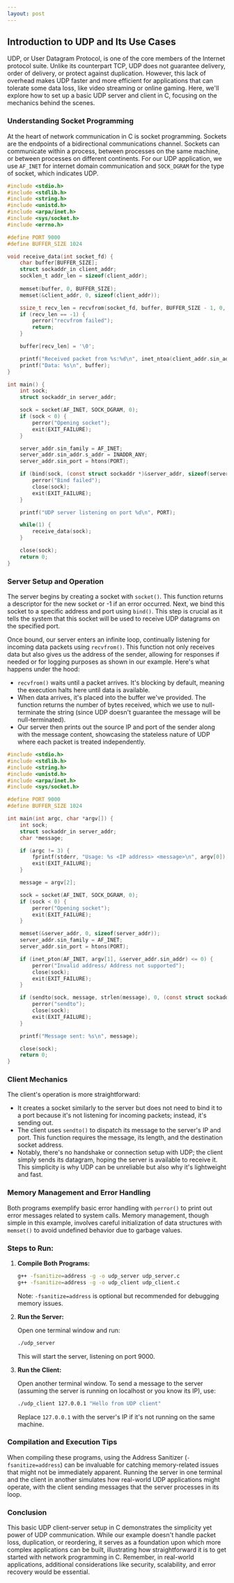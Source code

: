 ```yaml
---
layout: post
---
```


## Introduction to UDP and Its Use Cases

UDP, or User Datagram Protocol, is one of the core members of the Internet protocol suite. Unlike its counterpart TCP, UDP does not guarantee delivery, order of delivery, or protect against duplication. However, this lack of overhead makes UDP faster and more efficient for applications that can tolerate some data loss, like video streaming or online gaming. Here, we'll explore how to set up a basic UDP server and client in C, focusing on the mechanics behind the scenes.

### Understanding Socket Programming

At the heart of network communication in C is socket programming. Sockets are the endpoints of a bidirectional communications channel. Sockets can communicate within a process, between processes on the same machine, or between processes on different continents. For our UDP application, we use `AF_INET` for internet domain communication and `SOCK_DGRAM` for the type of socket, which indicates UDP.

```c
#include <stdio.h>
#include <stdlib.h>
#include <string.h>
#include <unistd.h>
#include <arpa/inet.h>
#include <sys/socket.h>
#include <errno.h>

#define PORT 9000
#define BUFFER_SIZE 1024

void receive_data(int socket_fd) {
    char buffer[BUFFER_SIZE];
    struct sockaddr_in client_addr;
    socklen_t addr_len = sizeof(client_addr);
    
    memset(buffer, 0, BUFFER_SIZE);
    memset(&client_addr, 0, sizeof(client_addr));

    ssize_t recv_len = recvfrom(socket_fd, buffer, BUFFER_SIZE - 1, 0, (struct sockaddr *)&client_addr, &addr_len);
    if (recv_len == -1) {
        perror("recvfrom failed");
        return;
    }

    buffer[recv_len] = '\0';

    printf("Received packet from %s:%d\n", inet_ntoa(client_addr.sin_addr), ntohs(client_addr.sin_port));
    printf("Data: %s\n", buffer);
}

int main() {
    int sock;
    struct sockaddr_in server_addr;

    sock = socket(AF_INET, SOCK_DGRAM, 0);
    if (sock < 0) {
        perror("Opening socket");
        exit(EXIT_FAILURE);
    }

    server_addr.sin_family = AF_INET;
    server_addr.sin_addr.s_addr = INADDR_ANY;
    server_addr.sin_port = htons(PORT);

    if (bind(sock, (const struct sockaddr *)&server_addr, sizeof(server_addr)) < 0) {
        perror("Bind failed");
        close(sock);
        exit(EXIT_FAILURE);
    }

    printf("UDP server listening on port %d\n", PORT);

    while(1) {
        receive_data(sock);
    }

    close(sock);
    return 0;
}
```

### Server Setup and Operation

The server begins by creating a socket with `socket()`. This function returns a descriptor for the new socket or -1 if an error occurred. Next, we bind this socket to a specific address and port using `bind()`. This step is crucial as it tells the system that this socket will be used to receive UDP datagrams on the specified port.

Once bound, our server enters an infinite loop, continually listening for incoming data packets using `recvfrom()`. This function not only receives data but also gives us the address of the sender, allowing for responses if needed or for logging purposes as shown in our example. Here's what happens under the hood:

- `recvfrom()` waits until a packet arrives. It's blocking by default, meaning the execution halts here until data is available.
- When data arrives, it's placed into the buffer we've provided. The function returns the number of bytes received, which we use to null-terminate the string (since UDP doesn't guarantee the message will be null-terminated).
- Our server then prints out the source IP and port of the sender along with the message content, showcasing the stateless nature of UDP where each packet is treated independently.

```c
#include <stdio.h>
#include <stdlib.h>
#include <string.h>
#include <unistd.h>
#include <arpa/inet.h>
#include <sys/socket.h>

#define PORT 9000
#define BUFFER_SIZE 1024

int main(int argc, char *argv[]) {
    int sock;
    struct sockaddr_in server_addr;
    char *message;

    if (argc != 3) {
        fprintf(stderr, "Usage: %s <IP address> <message>\n", argv[0]);
        exit(EXIT_FAILURE);
    }

    message = argv[2];

    sock = socket(AF_INET, SOCK_DGRAM, 0);
    if (sock < 0) {
        perror("Opening socket");
        exit(EXIT_FAILURE);
    }

    memset(&server_addr, 0, sizeof(server_addr));
    server_addr.sin_family = AF_INET;
    server_addr.sin_port = htons(PORT);

    if (inet_pton(AF_INET, argv[1], &server_addr.sin_addr) <= 0) {
        perror("Invalid address/ Address not supported");
        close(sock);
        exit(EXIT_FAILURE);
    }

    if (sendto(sock, message, strlen(message), 0, (const struct sockaddr *)&server_addr, sizeof(server_addr)) == -1) {
        perror("sendto");
        close(sock);
        exit(EXIT_FAILURE);
    }

    printf("Message sent: %s\n", message);

    close(sock);
    return 0;
}
```

### Client Mechanics

The client's operation is more straightforward:

- It creates a socket similarly to the server but does not need to bind it to a port because it's not listening for incoming packets; instead, it's sending out.
- The client uses `sendto()` to dispatch its message to the server's IP and port. This function requires the message, its length, and the destination socket address.
- Notably, there's no handshake or connection setup with UDP; the client simply sends its datagram, hoping the server is available to receive it. This simplicity is why UDP can be unreliable but also why it's lightweight and fast.

### Memory Management and Error Handling

Both programs exemplify basic error handling with `perror()` to print out error messages related to system calls. Memory management, though simple in this example, involves careful initialization of data structures with `memset()` to avoid undefined behavior due to garbage values. 

### Steps to Run:

1. **Compile Both Programs:**

   ```sh
   g++ -fsanitize=address -g -o udp_server udp_server.c
   g++ -fsanitize=address -g -o udp_client udp_client.c
   ```

   Note: `-fsanitize=address` is optional but recommended for debugging memory issues.

2. **Run the Server:**
   
   Open one terminal window and run:
   
   ```sh
   ./udp_server
   ```

   This will start the server, listening on port 9000.

3. **Run the Client:**

   Open another terminal window. To send a message to the server (assuming the server is running on localhost or you know its IP), use:
   
   ```sh
   ./udp_client 127.0.0.1 "Hello from UDP client"
   ```

   Replace `127.0.0.1` with the server's IP if it's not running on the same machine.

### Compilation and Execution Tips

When compiling these programs, using the Address Sanitizer (`-fsanitize=address`) can be invaluable for catching memory-related issues that might not be immediately apparent. Running the server in one terminal and the client in another simulates how real-world UDP applications might operate, with the client sending messages that the server processes in its loop.

### Conclusion

This basic UDP client-server setup in C demonstrates the simplicity yet power of UDP communication. While our example doesn't handle packet loss, duplication, or reordering, it serves as a foundation upon which more complex applications can be built, illustrating how straightforward it is to get started with network programming in C. Remember, in real-world applications, additional considerations like security, scalability, and error recovery would be essential.
